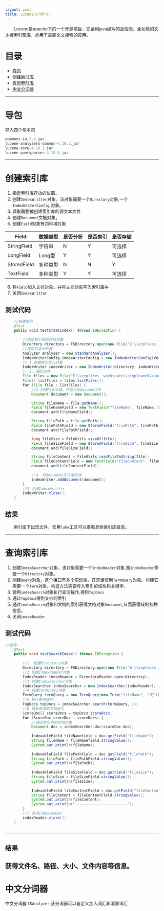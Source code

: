 ```yaml
---
layout: post
title: Lucene入门学习!
---
```

&emsp;&emsp;Lucene是apache下的一个开源项目，完全用java编写的高性能，全功能的文本搜索引擎库，适用于需要全文搜索的应用。


# 目录
* [导包](#导包)
* [创建索引库](#创建索引库)
* [查询索引库](#查询索引库)
* [中文分词器](#中文分词器)
---
# 导包

导入四个基本包

```java
commons-io-2.4.jar
lucene-analyzers-common-4.10.3.jar
lucene-core-4.10.3.jar
lucene-queryparser-4.10.3.jar
```

---

# 创建索引库

1. 指定索引库存放的位置。
2. 创建`IndexWritter`对象，该对象需要一个`Directory`对象,一个`IndexWriterConfig` 对象。
3. 读取需要被创建索引库的源文本文件
4. 创建`Document`文档对象。
5. 创建`Field`对象有四种域对象

Field | 数据类型 | 是否分析 | 是否索引 | 是否存储
---|---|---|---|---
StringField| 字符串 |  N |Y|可选择
LongField | Long型|Y|Y|可选择
StoredField | 多种类型|N|N|Y
TextField | 多种类型|Y|Y|可选择

6. 将`Field`加入文档对象，并将文档对象写入索引库中
7. 关闭`IndexWritter`

## 测试代码
```java
    //創建索引
	@Test
	public void testCreatIndex() throws IOException {
		
	    //指定索引库的存放位置
		Directory directory = FSDirectory.open(new File("E:\\ecplices _workspace\\simplework\\Lucene\\index"));
		//指定文本分析器
		Analyzer analyzer = new StandardAnalyzer();
		IndexWriterConfig indexWriterConfig = new IndexWriterConfig(Version.LUCENE_4_10_3, analyzer);
		// 1.创建索引写入对象
		IndexWriter indexWriter = new IndexWriter(directory, indexWriterConfig);
		// 2. 遍历文件
		File files = new File("E:\\ecplices _workspace\\simplework\\Lucene\\content");
		File[] listFiles = files.listFiles();
		for (File file : listFiles) {
			//3.创建Field域，并加入到document中
			Document document = new Document();

			String fileName = file.getName();
			Field fileNameField = new TextField("fileName", fileName, Store.YES);
			document.add(fileNameField);

			String filePath = file.getPath();
			Field filePathField = new StoredField("filePath", filePath);
			document.add(filePathField);

			long fileSize = FileUtils.sizeOf(file);
			Field fileSizeField = new StoredField("fileSize", fileSize);
			document.add(fileSizeField);

			String fileContent = FileUtils.readFileToString(file);
			Field fileContentField = new TextField("fileContent", fileContent, Store.YES);
			document.add(fileContentField);
			
			//4. 将document写入索引库
			indexWriter.addDocument(document);
		}
		//5.关闭IndexWritter
		indexWriter.close();
	}    

```

## 结果
&emsp;&emsp;索引库下出现文件，使用`luke`工具可以查看具体索引库信息。

---

# 查询索引库

1. 创建`IndexSearcher`对象，该对象需要一个`IndexReader`对象,而`IndexReader`需要一个`Directory`对象。
2. 创建`Query`对象，这个接口有多个实现类，在这里使用`TermQuery`对象。创建它需要一个`Term`对象，构造方法需要传入索引的域名和关键字。
3. 使用`indexSearch`对象执行查询操作,得到`TopDocs`
4. 通过`TopDocs`得到文档的索引
5. 通过`indexSearch`对象和文档的索引获得文档对象`Document`,从而获得域的各种信息。
6. 关闭`indexReader`
## 测试代码

```java
//查询
	@Test
	public void testSearchIndex() throws IOException {
		
		//1. 創建Directory对象
		Directory directory = FSDirectory.open(new File("E:\\ecplices _workspace\\simplework\\Lucene\\index"));
		//2.创建IndexReader对象
		IndexReader indexReader = DirectoryReader.open(directory);
		//3.创建IndexSercher对象
		IndexSearcher indexSearcher = new IndexSearcher(indexReader);
		//4.创建TermQuery对象
		TermQuery termQuery = new TermQuery(new Term("fileName", "式"));
		//5.执行查询操作
		TopDocs topDocs = indexSearcher.search(termQuery, 1);
		//6.得到查询的文档索引
		ScoreDoc[] scoreDocs = topDocs.scoreDocs;
		for (ScoreDoc scoreDoc : scoreDocs) {
			//通过索引得到文档对象
			Document doc = indexSearcher.doc(scoreDoc.doc);
			
			IndexableField fileNamefield = doc.getField("fileName");
			String fileName = fileNamefield.stringValue();
			System.out.println(fileName);
			
			IndexableField filePathField = doc.getField("filePath");
			String filePath = filePathField.stringValue();
			System.out.println(filePath);
			
			IndexableField fileSizeField = doc.getField("fileSize");
			String fileSize = fileSizeField.stringValue();
			System.out.println(fileSize);
			
			IndexableField fileContentField = doc.getField("fileContent");
			String fileContent = fileContentField.stringValue();
			System.out.println(fileContent);
			System.out.println("------------------------");
		}
		//7.关闭IndexReader
		indexReader.close();
	}
	
```
---
## 结果

获得文件名、路径、大小、文件内容等信息。
---
# 中文分词器 
中文分词器 `IKAnalyzer`,该分词器可以自定义加入词汇和消除词汇

